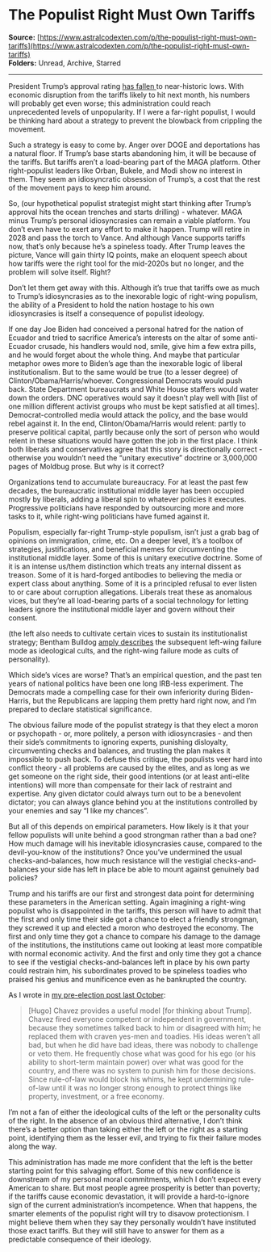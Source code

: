 # The Populist Right Must Own Tariffs

**Source:** [https://www.astralcodexten.com/p/the-populist-right-must-own-tariffs](https://www.astralcodexten.com/p/the-populist-right-must-own-tariffs)  
**Folders:** Unread, Archive, Starred  

---

<div><p><span>President Trump’s approval rating </span><a href="https://www.rollingstone.com/politics/politics-features/trump-polling-plummets-approval-rating-new-low-1235325964/">has fallen </a><span>to near-historic lows. With economic disruption from the tariffs likely to hit next month, his numbers will probably get even worse; this administration could reach unprecedented levels of unpopularity. If I were a far-right populist, I would be thinking hard about a strategy to prevent the blowback from crippling the movement.</span></p><p>Such a strategy is easy to come by. Anger over DOGE and deportations has a natural floor. If Trump’s base starts abandoning him, it will be because of the tariffs. But tariffs aren’t a load-bearing part of the MAGA platform. Other right-populist leaders like Orban, Bukele, and Modi show no interest in them. They seem an idiosyncratic obsession of Trump’s, a cost that the rest of the movement pays to keep him around. </p><p>So, (our hypothetical populist strategist might start thinking after Trump’s approval hits the ocean trenches and starts drilling) - whatever. MAGA minus Trump’s personal idiosyncrasies can remain a viable platform. You don’t even have to exert any effort to make it happen. Trump will retire in 2028 and pass the torch to Vance. And although Vance supports tariffs now, that’s only because he’s a spineless toady. After Trump leaves the picture, Vance will gain thirty IQ points, make an eloquent speech about how tariffs were the right tool for the mid-2020s but no longer, and the problem will solve itself. Right?</p><p>Don’t let them get away with this. Although it’s true that tariffs owe as much to Trump’s idiosyncrasies as to the inexorable logic of right-wing populism, the ability of a President to hold the nation hostage to his own idiosyncrasies is itself a consequence of populist ideology.</p><p>If one day Joe Biden had conceived a personal hatred for the nation of Ecuador and tried to sacrifice America’s interests on the altar of some anti-Ecuador crusade, his handlers would nod, smile, give him a few extra pills, and he would forget about the whole thing. And maybe that particular metaphor owes more to Biden’s age than the inexorable logic of liberal institutionalism. But to the same would be true (to a lesser degree) of Clinton/Obama/Harris/whoever. Congressional Democrats would push back. State Department bureaucrats and White House staffers would water down the orders.  DNC operatives would say it doesn’t play well with [list of one million different activist groups who must be kept satisfied at all times]. Democrat-controlled media would attack the policy, and the base would rebel against it. In the end, Clinton/Obama/Harris would relent: partly to preserve political capital, partly because only the sort of person who would relent in these situations would have gotten the job in the first place. I think both liberals and conservatives agree that this story is directionally correct - otherwise you wouldn’t need the “unitary executive” doctrine or 3,000,000 pages of Moldbug prose. But why is it correct? </p><p>Organizations tend to accumulate bureaucracy. For at least the past few decades, the bureaucratic institutional middle layer has been occupied mostly by liberals, adding a liberal spin to whatever policies it executes. Progressive politicians have responded by outsourcing more and more tasks to it, while right-wing politicians have fumed against it.</p><p>Populism, especially far-right Trump-style populism, isn’t just a grab bag of opinions on immigration, crime, etc. On a deeper level, it’s a toolbox of strategies, justifications, and beneficial memes for circumventing the institutional middle layer. Some of this is unitary executive doctrine. Some of it is an intense us/them distinction which treats any internal dissent as treason. Some of it is hard-forged antibodies to believing the media or expert class about anything. Some of it is a principled refusal to ever listen to or care about corruption allegations. Liberals treat these as anomalous vices, but they’re all load-bearing parts of a social technology for letting leaders ignore the institutional middle layer and govern without their consent.</p><p><span>(the left also needs to cultivate certain vices to sustain its institutionalist strategy; Bentham Bulldog </span><a href="https://benthams.substack.com/p/the-right-demands-loyalty-the-left">amply describes</a><span> the subsequent left-wing failure mode as ideological cults, and the right-wing failure mode as cults of personality). </span></p><p>Which side’s vices are worse? That’s an empirical question, and the past ten years of national politics have been one long IRB-less experiment. The Democrats made a compelling case for their own inferiority during Biden-Harris, but the Republicans are lapping them pretty hard right now, and I’m prepared to declare statistical significance. </p><p>The obvious failure mode of the populist strategy is that they elect a moron or psychopath - or, more politely, a person with idiosyncrasies - and then their side’s commitments to ignoring experts, punishing disloyalty, circumventing checks and balances, and trusting the plan makes it impossible to push back. To defuse this critique, the populists veer hard into conflict theory - all problems are caused by the elites, and as long as we get someone on the right side, their good intentions (or at least anti-elite intentions) will more than compensate for their lack of restraint and expertise. Any given dictator could always turn out to be a benevolent dictator; you can always glance behind you at the institutions controlled by your enemies and say “I like my chances”.</p><p>But all of this depends on empirical parameters. How likely is it that your fellow populists will unite behind a good strongman rather than a bad one? How much damage will his inevitable idiosyncrasies cause, compared to the devil-you-know of the institutions? Once you’ve undermined the usual checks-and-balances, how much resistance will the vestigial checks-and-balances your side has left in place be able to mount against genuinely bad policies?</p><p>Trump and his tariffs are our first and strongest data point for determining these parameters in the American setting. Again imagining a right-wing populist who is disappointed in the tariffs, this person will have to admit that the first and only time their side got a chance to elect a friendly strongman, they screwed it up and elected a moron who destroyed the economy. The first and only time they got a chance to compare his damage to the damage of the institutions, the institutions came out looking at least more compatible with normal economic activity. And the first and only time they got a chance to see if the vestigial checks-and-balances left in place by his own party could restrain him, his subordinates proved to be spineless toadies who praised his genius and munificence even as he bankrupted the country. </p><p><span>As I wrote in </span><a href="https://www.astralcodexten.com/p/acx-endorses-harris-oliver-or-stein">my pre-election post last October</a><span>:</span></p><blockquote><p>[Hugo] Chavez provides a useful model [for thinking about Trump]. Chavez fired everyone competent or independent in government, because they sometimes talked back to him or disagreed with him; he replaced them with craven yes-men and toadies. His ideas weren’t all bad, but when he did have bad ideas, there was nobody to challenge or veto them. He frequently chose what was good for his ego (or his ability to short-term maintain power) over what was good for the country, and there was no system to punish him for those decisions. Since rule-of-law would block his whims, he kept undermining rule-of-law until it was no longer strong enough to protect things like property, investment, or a free economy.</p></blockquote><p>I’m not a fan of either the ideological cults of the left or the personality cults of the right. In the absence of an obvious third alternative, I don’t think there’s a better option than taking either the left or the right as a starting point, identifying them as the lesser evil, and trying to fix their failure modes along the way. </p><p>This administration has made me more confident that the left is the better starting point for this salvaging effort. Some of this new confidence is downstream of my personal moral commitments, which I don’t expect every American to share. But most people agree prosperity is better than poverty; if the tariffs cause economic devastation, it will provide a hard-to-ignore sign of the current administration’s incompetence. When that happens, the smarter elements of the populist right will try to disavow protectionism. I might believe them when they say they personally wouldn’t have instituted those exact tariffs. But they will still have to answer for them as a predictable consequence of their ideology.</p></div>